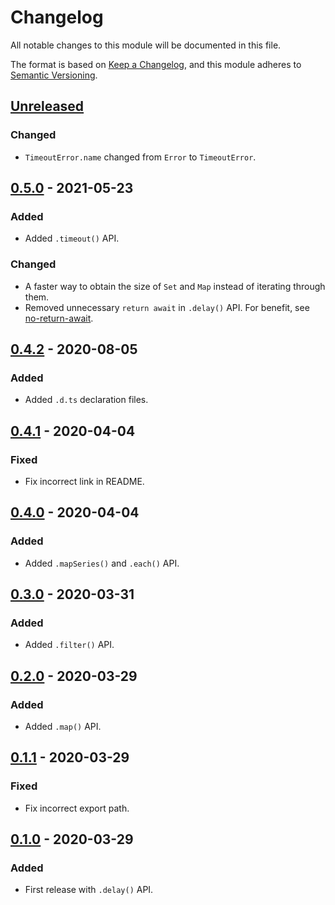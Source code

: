 # Changelog
All notable changes to this module will be documented in this file.

The format is based on [Keep a Changelog](https://keepachangelog.com/en/1.0.0/),
and this module adheres to [Semantic Versioning](https://semver.org/spec/v2.0.0.html).

## [Unreleased]
### Changed
- `TimeoutError.name` changed from `Error` to `TimeoutError`.

## [0.5.0] - 2021-05-23
### Added
- Added `.timeout()` API.

### Changed
- A faster way to obtain the size of `Set` and `Map` instead of iterating through them.
- Removed unnecessary `return await` in `.delay()` API. For benefit, see [no-return-await].

## [0.4.2] - 2020-08-05
### Added
- Added `.d.ts` declaration files.

## [0.4.1] - 2020-04-04
### Fixed
- Fix incorrect link in README.

## [0.4.0] - 2020-04-04
### Added
- Added `.mapSeries()` and `.each()` API.

## [0.3.0] - 2020-03-31
### Added
- Added `.filter()` API.

## [0.2.0] - 2020-03-29
### Added
- Added `.map()` API.

## [0.1.1] - 2020-03-29
### Fixed
- Fix incorrect export path.

## [0.1.0] - 2020-03-29
### Added
- First release with `.delay()` API.



[Unreleased]: https://github.com/VeryCrazyDog/native-promise-util/compare/0.5.0...HEAD
[0.5.0]: https://github.com/VeryCrazyDog/native-promise-util/compare/0.4.2...0.5.0
[0.4.2]: https://github.com/VeryCrazyDog/native-promise-util/compare/0.4.1...0.4.2
[0.4.1]: https://github.com/VeryCrazyDog/native-promise-util/compare/0.4.0...0.4.1
[0.4.0]: https://github.com/VeryCrazyDog/native-promise-util/compare/0.3.0...0.4.0
[0.3.0]: https://github.com/VeryCrazyDog/native-promise-util/compare/0.2.0...0.3.0
[0.2.0]: https://github.com/VeryCrazyDog/native-promise-util/compare/0.1.1...0.2.0
[0.1.1]: https://github.com/VeryCrazyDog/native-promise-util/compare/0.1.0...0.1.1
[0.1.0]: https://github.com/VeryCrazyDog/native-promise-util/releases/tag/0.1.0

[no-return-await]: https://eslint.org/docs/rules/no-return-await
